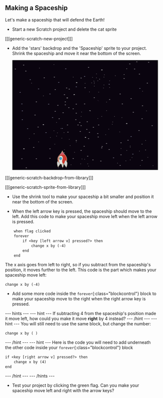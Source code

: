 ## Making a Spaceship

Let's make a spaceship that will defend the Earth!

+ Start a new Scratch project and delete the cat sprite

[[[generic-scratch-new-project]]]

+ Add the 'stars' backdrop and the 'Spaceship' sprite to your project. Shrink the spaceship and move it near the bottom of the screen.

	![screenshot](images/invaders-sprites.png)

[[[generic-scratch-backdrop-from-library]]]

[[[generic-scratch-sprite-from-library]]]

+ Use the shrink tool to make your spaceship a bit smaller and position it near the bottom of the screen.

+ When the left arrow key is pressed, the spaceship should move to the left. Add this code to make your spaceship move left when the left arrow is pressed.

```blocks
	when flag clicked
	forever
		if <key [left arrow v] pressed?> then
			change x by (-4)
		end
	end
```

The x axis goes from left to right, so if you subtract from the spaceship's position, it moves further to the left. This code is the part which makes your spaceship move left:

```blocks
change x by (-4)
```

+ Add some more code inside the `forever`{:class="blockcontrol"} block to make your spaceship move to the right when the right arrow key is pressed.

--- hints ---
--- hint ---
If subtracting 4 from the spaceship's position made it move left, how could you make it move **right** by 4 instead?
--- /hint ---
--- hint ---
You will still need to use the same block, but change the number:
```blocks
change x by ( )
```
--- /hint ---
--- hint ---
Here is the code you will need to add underneath the other code inside your `forever`{:class="blockcontrol"} block
```blocks
if <key [right arrow v] pressed?> then
	change x by (4)
end
```
--- /hint ---
--- /hints ---

+ Test your project by clicking the green flag. Can you make your spaceship move left and right with the arrow keys?
